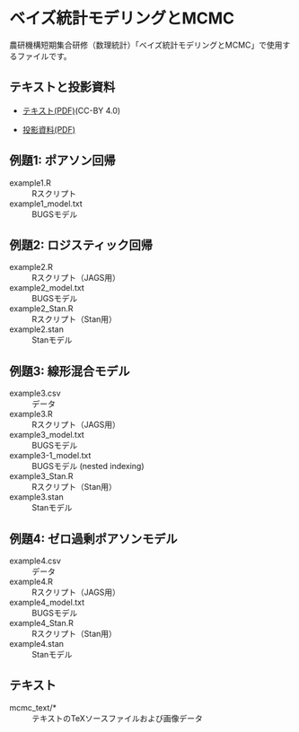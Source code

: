 # ベイズ統計モデリングとMCMC

農研機構短期集合研修（数理統計）「ベイズ統計モデリングとMCMC」で使用するファイルです。

## テキストと投影資料
- [テキスト(PDF)](https://figshare.com/articles/_____MCMC/5615539)(CC-BY 4.0)

- [投影資料(PDF)](https://www.dropbox.com/s/42dehp1b6cme8eh/mcmc_slide.pdf?dl=0)


## 例題1: ポアソン回帰
<dl>
<dt>example1.R</dt>
<dd>Rスクリプト</dd>
<dt>example1_model.txt</dt>
<dd>BUGSモデル</dd>
</dl>

## 例題2: ロジスティック回帰
<dl>
<dt>example2.R</dt>
<dd>Rスクリプト（JAGS用）</dd>
<dt>example2_model.txt</dt>
<dd>BUGSモデル</dd>
<dt>example2_Stan.R</dt>
<dd>Rスクリプト（Stan用）</dd>
<dt>example2.stan</dt>
<dd>Stanモデル</dd>
</dl>

## 例題3: 線形混合モデル
<dl>
<dt>example3.csv</dt>
<dd>データ</dd>
<dt>example3.R</dt>
<dd>Rスクリプト（JAGS用）</dd>
<dt>example3_model.txt</dt>
<dd>BUGSモデル</dd>
<dt>example3-1_model.txt</dt>
<dd>BUGSモデル (nested indexing)</dd>
<dt>example3_Stan.R</dt>
<dd>Rスクリプト（Stan用）</dd>
<dt>example3.stan</dt>
<dd>Stanモデル</dd>
</dl>

## 例題4: ゼロ過剰ポアソンモデル
<dl>
<dt>example4.csv</dt>
<dd>データ</dd>
<dt>example4.R</dt>
<dd>Rスクリプト（JAGS用）</dd>
<dt>example4_model.txt</dt>
<dd>BUGSモデル</dd>
<dt>example4_Stan.R</dt>
<dd>Rスクリプト（Stan用）</dd>
<dt>example4.stan</dt>
<dd>Stanモデル</dd>
</dl>

## テキスト
<dl>
<dt>mcmc_text/*</dt>
<dd>テキストのTeXソースファイルおよび画像データ</dd>
</dl>
